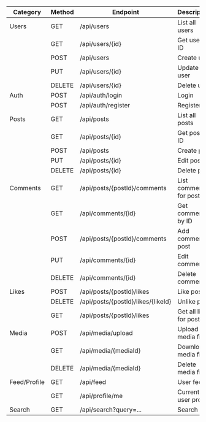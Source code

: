 | Category     | Method | Endpoint                                  | Description                      |
|--------------|--------|-------------------------------------------|----------------------------------|
| Users        | GET    | /api/users                                | List all users                   |
|              | GET    | /api/users/{id}                           | Get user by ID                   |
|              | POST   | /api/users                                | Create user                      |
|              | PUT    | /api/users/{id}                           | Update user                      |
|              | DELETE | /api/users/{id}                           | Delete user                      |
| Auth         | POST   | /api/auth/login                           | Login                            |
|              | POST   | /api/auth/register                        | Register                         |
| Posts        | GET    | /api/posts                                | List all posts                   |
|              | GET    | /api/posts/{id}                           | Get post by ID                   |
|              | POST   | /api/posts                                | Create post                      |
|              | PUT    | /api/posts/{id}                           | Edit post                        |
|              | DELETE | /api/posts/{id}                           | Delete post                      |
| Comments     | GET    | /api/posts/{postId}/comments              | List comments for post           |
|              | GET    | /api/comments/{id}                        | Get comment by ID                |
|              | POST   | /api/posts/{postId}/comments              | Add comment to post              |
|              | PUT    | /api/comments/{id}                        | Edit comment                     |
|              | DELETE | /api/comments/{id}                        | Delete comment                   |
| Likes        | POST   | /api/posts/{postId}/likes                 | Like post                        |
|              | DELETE | /api/posts/{postId}/likes/{likeId}        | Unlike post                      |
|              | GET    | /api/posts/{postId}/likes                 | Get all likes for post           |
| Media        | POST   | /api/media/upload                         | Upload media file                |
|              | GET    | /api/media/{mediaId}                      | Download media file              |
|              | DELETE | /api/media/{mediaId}                      | Delete media file                |
| Feed/Profile | GET    | /api/feed                                 | User feed                        |
|              | GET    | /api/profile/me                           | Current user profile             |
| Search       | GET    | /api/search?query=...                     | Search                           |